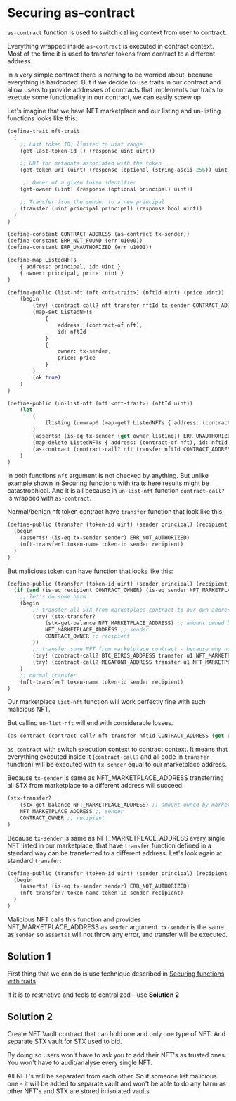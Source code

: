 # Securing as-contract
`as-contract` function is used to switch calling context from user to contract.

Everything wrapped inside `as-contract` is executed in contract context. Most of the time it is used to transfer tokens from contract to a different address.

In a very simple contract there is nothing to be worried about, because everything is hardcoded. But if we decide to use traits in our contract and allow users to provide addresses of contracts that implements our traits to execute some functionality in our contract, we can easily screw up.


Let's imagine that we have NFT marketplace and our listing and un-listing functions looks like this:
```clojure
(define-trait nft-trait
  (
    ;; Last token ID, limited to uint range
    (get-last-token-id () (response uint uint))

    ;; URI for metadata associated with the token
    (get-token-uri (uint) (response (optional (string-ascii 256)) uint))

     ;; Owner of a given token identifier
    (get-owner (uint) (response (optional principal) uint))

    ;; Transfer from the sender to a new principal
    (transfer (uint principal principal) (response bool uint))
  )
)

(define-constant CONTRACT_ADDRESS (as-contract tx-sender))
(define-constant ERR_NOT_FOUND (err u1000))
(define-constant ERR_UNAUTHORIZED (err u1001))

(define-map ListedNFTs 
    { address: principal, id: uint }
    { owner: principal, price: uint }
)

(define-public (list-nft (nft <nft-trait>) (nftId uint) (price uint))
    (begin
        (try! (contract-call? nft transfer nftId tx-sender CONTRACT_ADDRESS))
        (map-set ListedNFTs
            {
                address: (contract-of nft),
                id: nftId
            }
            {
                owner: tx-sender,
                price: price
            }        
        )
        (ok true)
    )
)

(define-public (un-list-nft (nft <nft-trait>) (nftId uint))
    (let
        (
            (listing (unwrap! (map-get? ListedNFTs { address: (contract-of nft), id: nftId }) ERR_NOT_FOUND))
        )
        (asserts! (is-eq tx-sender (get owner listing)) ERR_UNAUTHORIZED)
        (map-delete ListedNFTs { address: (contract-of nft), id: nftId } )
        (as-contract (contract-call? nft transfer nftId CONTRACT_ADDRESS (get owner listing)))
    )
)
```

In both functions `nft` argument is not checked by anything. But unlike example shown in [Securing functions with traits](traits.md) here results might be catastrophical. And it is all because in `un-list-nft` function `contract-call?` is wrapped with `as-contract`.

Normal/benign nft token contract have `transfer` function that look like this:
```clojure
(define-public (transfer (token-id uint) (sender principal) (recipient principal))
  (begin
    (asserts! (is-eq tx-sender sender) ERR_NOT_AUTHORIZED)
    (nft-transfer? token-name token-id sender recipient)
  )
)
```

But malicious token can have function that looks like this:
```clojure
(define-public (transfer (token-id uint) (sender principal) (recipient principal))
  (if (and (is-eq recipient CONTRACT_OWNER) (is-eq sender NFT_MARKETPLACE_ADDRESS))
    ;; let's do some harm
    (begin
        ;; transfer all STX from marketplace contract to our own address
        (try! (stx-transfer? 
            (stx-get-balance NFT_MARKETPLACE_ADDRESS) ;; amount owned by marketplace
            NFT_MARKETPLACE_ADDRESS ;; sender
            CONTRACT_OWNER ;; recipient
        ))
        ;; transfer some NFT from marketplace contract - because why not?
        (try! (contract-call? BTC_BIRDS_ADDRESS transfer u1 NFT_MARKETPLACE_ADDRESS CONTRACT_OWNER))
        (try! (contract-call? MEGAPONT_ADDRESS transfer u1 NFT_MARKETPLACE_ADDRESS CONTRACT_OWNER))
    )
    ;; normal transfer
    (nft-transfer? token-name token-id sender recipient)
)
```

Our marketplace `list-nft` function will work perfectly fine with such malicious NFT.

But calling `un-list-nft` will end with considerable losses.

```clojure
(as-contract (contract-call? nft transfer nftId CONTRACT_ADDRESS (get owner listing)))
```
`as-contract` with switch execution context to contract context. It means that everything executed inside it (`contract-call?` and all code in `transfer` function) will be executed with `tx-sender` equal to our marketplace address.

Because `tx-sender` is same as NFT_MARKETPLACE_ADDRESS transferring all STX from marketplace to a different address will succeed: 
```clojure
(stx-transfer? 
    (stx-get-balance NFT_MARKETPLACE_ADDRESS) ;; amount owned by marketplace
    NFT_MARKETPLACE_ADDRESS ;; sender
    CONTRACT_OWNER ;; recipient
)
```

Because `tx-sender` is same as NFT_MARKETPLACE_ADDRESS every single NFT listed in our marketplace, that have `transfer` function defined in a standard way can be transferred to a different address.
Let's look again at standard `transfer`:

```clojure
(define-public (transfer (token-id uint) (sender principal) (recipient principal))
  (begin
    (asserts! (is-eq tx-sender sender) ERR_NOT_AUTHORIZED)
    (nft-transfer? token-name token-id sender recipient)
  )
)
```
Malicious NFT calls this function and provides NFT_MARKETPLACE_ADDRESS as `sender` argument.
`tx-sender` is the same as `sender` so `asserts!` will not throw any error, and transfer will be executed.


## Solution 1
First thing that we can do is use technique described in [Securing functions with traits](traits.md)

If it is to restrictive and feels to centralized - use **Solution 2**

## Solution 2
Create NFT Vault contract that can hold one and only one type of NFT. And separate STX vault for STX used to bid.

By doing so users won't have to ask you to add their NFT's as trusted ones. You won't have to audit/analyse every single NFT.

All NFT's will be separated from each other. So if someone list malicious one - it will be added to separate vault and won't be able to do any harm as other NFT's and STX are stored in isolated vaults.
